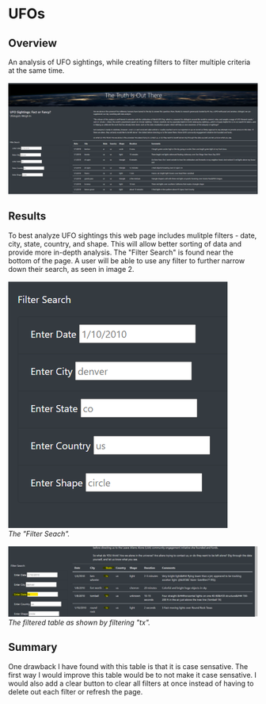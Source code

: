 # UFOs
## Overview
An analysis of UFO sightings, while creating filters to filter multiple criteria at the same time.<br>
<br>
![screenshot_of_UFO_site](https://github.com/lbp12/UFOs/blob/main/static/images/ufo_analysis.png)
## Results
To best analyze UFO sightings this web page includes mulitple filters - date, city, state, country, and shape. This will allow better sorting of data and provide more in-depth analysis. The "Filter Search" is found near the bottom of the page. A user will be able to use any filter to further narrow down their search, as seen in image 2.<br>
<br>
![filter_table](https://github.com/lbp12/UFOs/blob/main/static/images/filter_table.png)</br>
*The "Filter Seach".*<br>
<br>
![filtered_table](https://github.com/lbp12/UFOs/blob/main/static/images/filtered_table_1.png)</br>
*The filtered table as shown by filtering "tx".*</br>
## Summary
One drawback I have found with this table is that it is case sensative. The first way I would improve this table would be to not make it case sensative. I would also add a clear button to clear all filters at once instead of having to delete out each filter or refresh the page.
